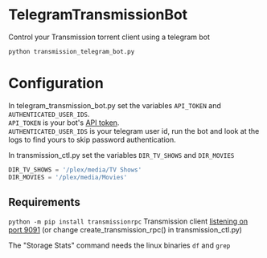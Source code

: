 # TelegramTransmissionBot
Control your Transmission torrent client using a telegram bot

`python transmission_telegram_bot.py`

# Configuration

In telegram_transmission_bot.py set the variables `API_TOKEN` and `AUTHENTICATED_USER_IDS`.  
`API_TOKEN` is your bot's [API token](https://core.telegram.org/bots/features#creating-a-new-bot).  
`AUTHENTICATED_USER_IDS` is your telegram user id, run the bot and look at the logs to find yours to skip password authentication.  

In transmission_ctl.py set the variables `DIR_TV_SHOWS` and `DIR_MOVIES`  
```python
DIR_TV_SHOWS = '/plex/media/TV Shows'
DIR_MOVIES = '/plex/media/Movies'
```


## Requirements
`python -m pip install transmissionrpc`
Transmission client [listening on port 9091](https://github.com/transmission/transmission/blob/main/docs/Web-Interface.md) (or change create_transmission_rpc() in transmission_ctl.py)

The "Storage Stats" command needs the linux binaries `df` and `grep`

